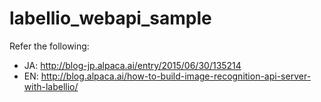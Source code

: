 # labellio_webapi_sample

Refer the following:
* JA: http://blog-jp.alpaca.ai/entry/2015/06/30/135214
* EN: http://blog.alpaca.ai/how-to-build-image-recognition-api-server-with-labellio/
